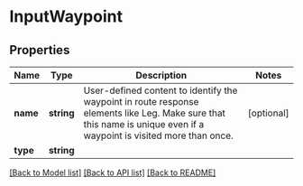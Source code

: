 # InputWaypoint

## Properties
Name | Type | Description | Notes
------------ | ------------- | ------------- | -------------
**name** | **string** | User-defined content to identify the waypoint in route response elements like Leg. Make sure that this name is unique even if a waypoint is visited more than once. | [optional] 
**type** | **string** |  | 

[[Back to Model list]](../../README.md#documentation-for-models) [[Back to API list]](../../README.md#documentation-for-api-endpoints) [[Back to README]](../../README.md)

